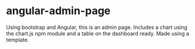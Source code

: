 # angular-admin-page
Using bootstrap and Angular, this is an admin page. Includes a chart using the chart.js npm module and a table on the dashboard ready. Made using a template.

